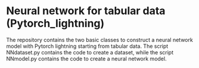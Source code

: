 # Neural network for tabular data (Pytorch_lightning)

The repository contains the two basic classes to construct a neural network model with Pytorch lightning starting from tabular data. 
The script NNdataset.py contains the code to create a dataset, while the script NNmodel.py contains the code to create a neural network model. 
